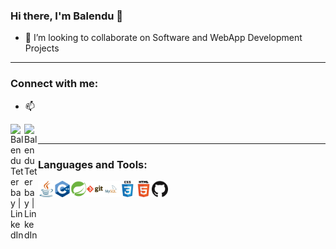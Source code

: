 ### Hi there, I'm Balendu 👋

- 👯 I’m looking to collaborate on Software and WebApp Development Projects

---
<!--
**BalenduTeterbay/balenduteterbay** is a ✨ _special_ ✨ repository because its `README.md` (this file) appears on your GitHub profile.

Here are some ideas to get you started:
[<img align="left" alt="Balendu Teterbay | Instagram" width="22px" src="https://cdn.jsdelivr.net/npm/simple-icons@v3/icons/instagram.svg" />][instagram]
- 🔭 I’m currently working on ...
- 🌱 I’m currently learning ...
- 👯 I’m looking to collaborate on ...
- 🤔 I’m looking for help with ...
- 💬 Ask me about ...
- 📫 How to reach me: ...
- 😄 Pronouns: ...
- ⚡ Fun fact: ...
-->
### Connect with me:

- 📫 

[<img align="left" alt="Balendu Teterbay | LinkedIn" width="22px" src="https://cdn.jsdelivr.net/npm/simple-icons@v3/icons/linkedin.svg" />][linkedin]
[<img align="left" alt="Balendu Teterbay | LinkedIn" width="22px" src="https://cdn.jsdelivr.net/npm/simple-icons@3.12.3/icons/leetcode.svg" />][leetcode]


<br />

---
### Languages and Tools:

<img align="left" alt="Java" width="26px" src="https://github.com/github/explore/blob/master/topics/java/java.png" />
<img align="left" alt="C++" width="26px" src="https://github.com/github/explore/blob/master/topics/cpp/cpp.png" />
<img align="left" alt="Spring-boot" width="26px" src="https://github.com/github/explore/blob/master/topics/spring-boot/spring-boot.png" />
<img align="left" alt="Git" width="26px" src="https://raw.githubusercontent.com/github/explore/80688e429a7d4ef2fca1e82350fe8e3517d3494d/topics/git/git.png" />
<img align="left" alt="MySQL" width="26px" src="https://raw.githubusercontent.com/github/explore/80688e429a7d4ef2fca1e82350fe8e3517d3494d/topics/mysql/mysql.png" />
<img align="left" alt="CSS" width="26px" src="https://github.com/github/explore/blob/master/topics/css/css.png" />
<img align="left" alt="HTML" width="26px" src="https://github.com/github/explore/blob/master/topics/html/html.png" />
<img align="left" alt="GitHub" width="26px" src="https://raw.githubusercontent.com/github/explore/78df643247d429f6cc873026c0622819ad797942/topics/github/github.png" />


<br />
<br />





[linkedin]: https://www.linkedin.com/in/balenduteterbay/
[leetcode]: https://leetcode.com/balenduteterbay/ 

